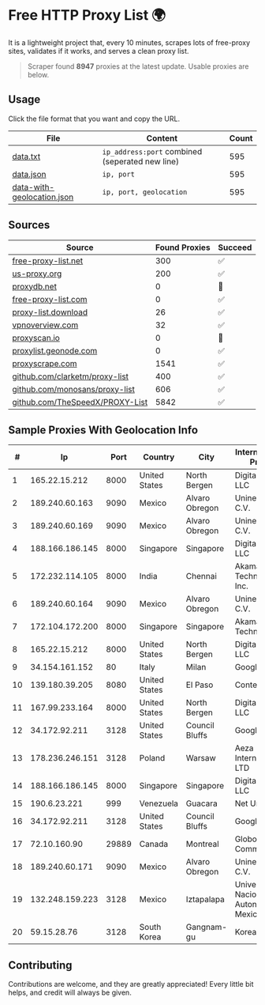 
# Free HTTP Proxy List 🌍

It is a lightweight project that, every 10 minutes, scrapes lots of free-proxy sites, validates if it works, and serves a clean proxy list.


> Scraper found **8947** proxies at the latest update. Usable proxies are below.

## Usage

Click the file format that you want and copy the URL.


|File|Content|Count|
|----|-------|-----|
|[data.txt](https://raw.githubusercontent.com/themiralay/Proxy-List-World/master/data.txt)|`ip_address:port` combined (seperated new line)|595|
|[data.json](https://raw.githubusercontent.com/themiralay/Proxy-List-World/master/data.json)|`ip, port`|595|
|[data-with-geolocation.json](https://raw.githubusercontent.com/themiralay/Proxy-List-World/master/data-with-geolocation.json)|`ip, port, geolocation`|595|

## Sources

|Source|Found Proxies|Succeed|
|------|-------------|-------|
|[free-proxy-list.net](https://free-proxy-list.net)|300|✅|
|[us-proxy.org](https://www.us-proxy.org)|200|✅|
|[proxydb.net](http://proxydb.net)|0|🚫|
|[free-proxy-list.com](https://free-proxy-list.com/?page=&port=&type%5B%5D=http&type%5B%5D=https&up_time=0&search=Search)|0|✅|
|[proxy-list.download](https://www.proxy-list.download/HTTP)|26|✅|
|[vpnoverview.com](https://vpnoverview.com/privacy/anonymous-browsing/free-proxy-servers)|32|✅|
|[proxyscan.io](https://www.proxyscan.io)|0|🚫|
|[proxylist.geonode.com](https://proxylist.geonode.com/api/proxy-list?limit=300&page=1&sort_by=lastChecked&sort_type=desc&protocols=http,https)|0|✅|
|[proxyscrape.com](https://api.proxyscrape.com/v2/?request=displayproxies&protocol=http&timeout=10000&country=all&ssl=all&anonymity=all)|1541|✅|
|[github.com/clarketm/proxy-list](https://raw.githubusercontent.com/clarketm/proxy-list/master/proxy-list-raw.txt)|400|✅|
|[github.com/monosans/proxy-list](https://raw.githubusercontent.com/monosans/proxy-list/main/proxies/http.txt)|606|✅|
|[github.com/TheSpeedX/PROXY-List](https://raw.githubusercontent.com/TheSpeedX/PROXY-List/master/http.txt)|5842|✅|


## Sample Proxies With Geolocation Info

|#|Ip|Port|Country|City|Internet Service Provider|
|-|--|----|-------|----|-------------------------|
|1|165.22.15.212|8000|United States|North Bergen|DigitalOcean, LLC|
|2|189.240.60.163|9090|Mexico|Alvaro Obregon|Uninet S.A. de C.V.|
|3|189.240.60.169|9090|Mexico|Alvaro Obregon|Uninet S.A. de C.V.|
|4|188.166.186.145|8000|Singapore|Singapore|DigitalOcean, LLC|
|5|172.232.114.105|8000|India|Chennai|Akamai Technologies, Inc.|
|6|189.240.60.164|9090|Mexico|Alvaro Obregon|Uninet S.A. de C.V.|
|7|172.104.172.200|8000|Singapore|Singapore|Akamai Technologies|
|8|165.22.15.212|8000|United States|North Bergen|DigitalOcean, LLC|
|9|34.154.161.152|80|Italy|Milan|Google LLC|
|10|139.180.39.205|8080|United States|El Paso|Conterra|
|11|167.99.233.164|8000|United States|North Bergen|DigitalOcean, LLC|
|12|34.172.92.211|3128|United States|Council Bluffs|Google LLC|
|13|178.236.246.151|3128|Poland|Warsaw|Aeza International LTD|
|14|188.166.186.145|8000|Singapore|Singapore|DigitalOcean, LLC|
|15|190.6.23.221|999|Venezuela|Guacara|Net Uno|
|16|34.172.92.211|3128|United States|Council Bluffs|Google LLC|
|17|72.10.160.90|29889|Canada|Montreal|GloboTech Communications|
|18|189.240.60.171|9090|Mexico|Alvaro Obregon|Uninet S.A. de C.V.|
|19|132.248.159.223|3128|Mexico|Iztapalapa|Universidad Nacional Autonoma de Mexico|
|20|59.15.28.76|3128|South Korea|Gangnam-gu|Korea Telecom|



## Contributing

Contributions are welcome, and they are greatly appreciated! Every
little bit helps, and credit will always be given.

